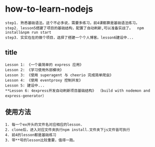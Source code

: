 # how-to-learn-nodejs
    step1. 熟悉基础语法。这个不必多说，需要多练习，前4课都算是基础语法练习。
    step2. lesson5搭建了项目的基础结构，配置了自动刷新,可以准备实战了。  npm install&npm run start
    step3. 实实在在的做个项目，选择了搭建一个个人博客。lesson6建设中...
## title
    Lesson 1: 《一个最简单的 express 应用》
    Lesson 2: 《学习使用外部模块》
    Lesson 3: 《使用 superagent 与 cheerio 完成简单爬虫》
    Lesson 4: 《使用 eventproxy 控制并发》
    Lesson 5: 建设中...
    **Lesson 6: 《express开发自动刷新项目基础结构》 （build with nodemon and express-generator）

## 使用方法

    1. 每一个ex开头的文件名对应相应的lesson.
    2. clone后，进入对应文件夹执行npm install.文件夹下js文件皆可执行
    4. 前4的lesson都是基础练习
    3. 带**号的lesson比较重要，值得一跑。